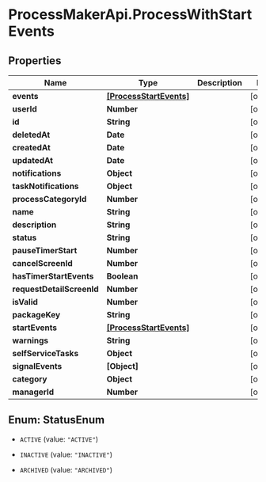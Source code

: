 # ProcessMakerApi.ProcessWithStartEvents

## Properties

Name | Type | Description | Notes
------------ | ------------- | ------------- | -------------
**events** | [**[ProcessStartEvents]**](ProcessStartEvents.md) |  | [optional] 
**userId** | **Number** |  | [optional] 
**id** | **String** |  | [optional] 
**deletedAt** | **Date** |  | [optional] 
**createdAt** | **Date** |  | [optional] 
**updatedAt** | **Date** |  | [optional] 
**notifications** | **Object** |  | [optional] 
**taskNotifications** | **Object** |  | [optional] 
**processCategoryId** | **Number** |  | [optional] 
**name** | **String** |  | [optional] 
**description** | **String** |  | [optional] 
**status** | **String** |  | [optional] 
**pauseTimerStart** | **Number** |  | [optional] 
**cancelScreenId** | **Number** |  | [optional] 
**hasTimerStartEvents** | **Boolean** |  | [optional] 
**requestDetailScreenId** | **Number** |  | [optional] 
**isValid** | **Number** |  | [optional] 
**packageKey** | **String** |  | [optional] 
**startEvents** | [**[ProcessStartEvents]**](ProcessStartEvents.md) |  | [optional] 
**warnings** | **String** |  | [optional] 
**selfServiceTasks** | **Object** |  | [optional] 
**signalEvents** | **[Object]** |  | [optional] 
**category** | **Object** |  | [optional] 
**managerId** | **Number** |  | [optional] 



## Enum: StatusEnum


* `ACTIVE` (value: `"ACTIVE"`)

* `INACTIVE` (value: `"INACTIVE"`)

* `ARCHIVED` (value: `"ARCHIVED"`)




